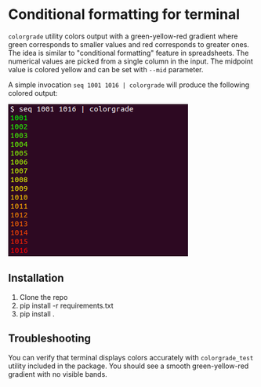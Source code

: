 Conditional formatting for terminal
===================================

`colorgrade` utility colors output with a green-yellow-red gradient where green
corresponds to smaller values and red corresponds to greater ones. The idea is
similar to "conditional formatting" feature in spreadsheets. The numerical
values are picked from a single column in the input. The midpoint value is
colored yellow and can be set with `--mid` parameter.

A simple invocation `seq 1001 1016 | colorgrade` will produce the following
colored output:

![colorgrade-output.png](doc/colorgrade-output.png)

Installation
------------
1. Clone the repo
2. pip install -r requirements.txt
3. pip install .

Troubleshooting
---------------

You can verify that terminal displays colors accurately with `colorgrade_test`
utility included in the package. You should see a smooth green-yellow-red
gradient with no visible bands.
